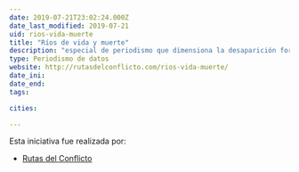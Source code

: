 ```yaml
---
date: 2019-07-21T23:02:24.000Z
date_last_modified: 2019-07-21
uid: rios-vida-muerte
title: "Ríos de vida y muerte"
description: "especial de periodismo que dimensiona la desaparición forzada en los ríos de Colombia."
type: Periodismo de datos
website: http://rutasdelconflicto.com/rios-vida-muerte/
date_ini: 
date_end: 
tags:

cities: 

---
```


Esta iniciativa fue realizada por:

- [Rutas del Conflicto](/i/rutas-del-conflicto.html)
